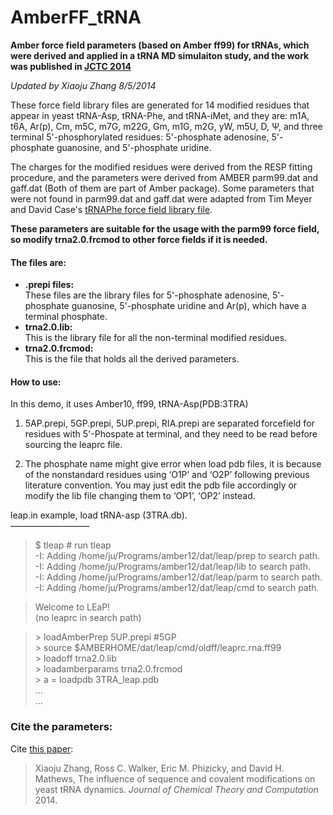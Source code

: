 # AmberFF_tRNA   

**Amber force field parameters (based on Amber ff99) for tRNAs, which were derived and applied in a tRNA MD simulaiton study, and the work was published in [JCTC 2014](http://pubs.acs.org/doi/abs/10.1021/ct500107y)**  


*Updated by Xiaoju Zhang 8/5/2014*  

These force field library files are generated for 14 modified residues that appear in yeast tRNA-Asp, tRNA-Phe, and tRNA-iMet, and they are: m1A, t6A, Ar(p), Cm, m5C, m7G, m22G, Gm, m1G, m2G, yW, m5U, D, Ψ, and three terminal 5'-phosphorylated residues: 5'-phosphate adenosine, 5'-phosphate guanosine, and 5'-phosphate uridine.
 
The charges for the modified residues were derived from the RESP fitting procedure, and the parameters were derived from AMBER parm99.dat and gaff.dat (Both of them are part of Amber package). Some parameters that were not found in parm99.dat and gaff.dat were adapted from Tim Meyer and David Case's [tRNAPhe force field library file](http://www.pharmacy.manchester.ac.uk/bryce/amber). 

**These parameters are suitable for the usage with the parm99 force field, so modify trna2.0.frcmod to other force fields if it is needed.**
 
#### The files are:  
* **.prepi files:**  
These files are the library files for 5'-phosphate adenosine, 5'-phosphate guanosine, 5'-phosphate uridine and Ar(p), which have a terminal phosphate.   
* **trna2.0.lib:**  
This is the library file for all the non-terminal modified residues.
* **trna2.0.frcmod:**  
This is the file that holds all the derived parameters.   



#### How to use:  
In this demo,  it uses Amber10, ff99, tRNA-Asp(PDB:3TRA)   


1. 5AP.prepi, 5GP.prepi, 5UP.prepi, RIA.prepi are separated forcefield for residues with 5'-Phospate at terminal, and they need to be read before sourcing the leaprc file.  

2. The phosphate name might give error when load pdb files, it is because of the nonstandard residues using ‘O1P’ and ‘O2P’ following previous literature convention. You may just edit the pdb file accordingly or modify the lib file changing them to ‘OP1’, ‘OP2’ instead.

leap.in example, load tRNA-asp (3TRA.db).   
—————————  
> $ tleap  # run tleap  
-I: Adding /home/ju/Programs/amber12/dat/leap/prep to search path.  
-I: Adding /home/ju/Programs/amber12/dat/leap/lib to search path.  
-I: Adding /home/ju/Programs/amber12/dat/leap/parm to search path.  
-I: Adding /home/ju/Programs/amber12/dat/leap/cmd to search path.   

> Welcome to LEaP!  
> (no leaprc in search path)

> \> loadAmberPrep 5UP.prepi #5GP  
> \> source $AMBERHOME/dat/leap/cmd/oldff/leaprc.rna.ff99  
> \> loadoff trna2.0.lib  
> \> loadamberparams trna2.0.frcmod  
> \> a = loadpdb 3TRA_leap.pdb  
...  
...  

### Cite the parameters:  
Cite [this paper](http://pubs.acs.org/doi/abs/10.1021/ct500107y):
> Xiaoju Zhang, Ross C. Walker, Eric M. Phizicky, and David H. Mathews, The influence of sequence and covalent modifications on yeast tRNA dynamics. *Journal of Chemical Theory and Computation* 2014.
